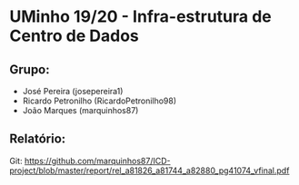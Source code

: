 # UMinho 19/20 - Infra-estrutura de Centro de Dados

## Grupo:
 - José Pereira (josepereira1)
 - Ricardo Petronilho (RicardoPetronilho98)
 - João Marques (marquinhos87)

## Relatório:
Git: https://github.com/marquinhos87/ICD-project/blob/master/report/rel_a81826_a81744_a82880_pg41074_vfinal.pdf 
